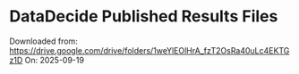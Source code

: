 # DataDecide Published Results Files

Downloaded from: https://drive.google.com/drive/folders/1weYlEOlHrA_fzT2OsRa40uLc4EKTGz1D
On: 2025-09-19
